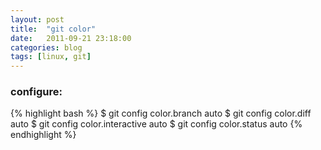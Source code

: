 ```yaml
---
layout: post
title:  "git color"
date:   2011-09-21 23:18:00
categories: blog
tags: [linux, git]
---
```


### configure:

{% highlight bash %}
$ git config color.branch auto
$ git config color.diff auto
$ git config color.interactive auto
$ git config color.status auto
{% endhighlight %}
